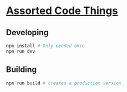 # [Assorted Code Things](https://assorted-code-things.pages.dev)

## Developing

```bash
npm install # Only needed once
npm run dev
```

## Building

```bash
npm run build # creates a production version
```
